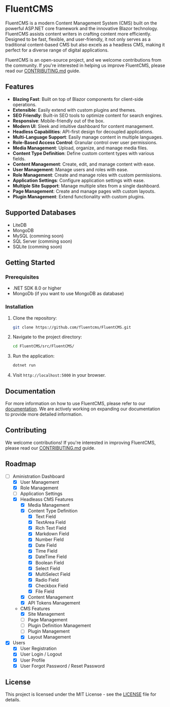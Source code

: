 # FluentCMS

FluentCMS is a modern Content Management System (CMS) built on the powerful ASP.NET core framework and the innovative Blazor technology. FluentCMS assists content writers in crafting content more efficiently. Designed to be fast, flexible, and user-friendly, it not only serves as a traditional content-based CMS but also excels as a headless CMS, making it perfect for a diverse range of digital applications.

FluentCMS is an open-source project, and we welcome contributions from the community. If you're interested in helping us improve FluentCMS, please read our [CONTRIBUTING.md](./CONTRIBUTING.md) guide.

## Features

- **Blazing Fast**: Built on top of Blazor components for client-side operations.
- **Extensible**: Easily extend with custom plugins and themes.
- **SEO Friendly**: Built-in SEO tools to optimize content for search engines.
- **Responsive**: Mobile-friendly out of the box.
- **Modern UI**: Sleek and intuitive dashboard for content management.
- **Headless Capabilities**: API-first design for decoupled applications.
- **Multi-Language Support**: Easily manage content in multiple languages.
- **Role-Based Access Control**: Granular control over user permissions.
- **Media Management**: Upload, organize, and manage media files.
- **Content Type Definition**: Define custom content types with various fields.
- **Content Management**: Create, edit, and manage content with ease.
- **User Management**: Manage users and roles with ease.
- **Role Management**: Create and manage roles with custom permissions.
- **Application Settings**: Configure application settings with ease.
- **Multiple Site Support**: Manage multiple sites from a single dashboard.
- **Page Management**: Create and manage pages with custom layouts.
- **Plugin Management**: Extend functionality with custom plugins.

## Supported Databases

- LiteDB
- MongoDB
- MySQL (comming soon)
- SQL Server (comming soon)
- SQLite (comming soon)

## Getting Started

### Prerequisites

- .NET SDK 8.0 or higher
- MongoDb (if you want to use MongoDB as database)

### Installation

1. Clone the repository:

   ```bash
   git clone https://github.com/fluentcms/FluentCMS.git
   ```

2. Navigate to the project directory:

   ```bash
   cd FluentCMS/src/FluentCMS/
   ```

3. Run the application:

   ```bash
   dotnet run
   ```

4. Visit `http://localhost:5000` in your browser.

## Documentation

For more information on how to use FluentCMS, please refer to our [documentation](./docs/README.md). We are actively working on expanding our documentation to provide more detailed information.


## Contributing

We welcome contributions! If you're interested in improving FluentCMS, please read our [CONTRIBUTING.md](./CONTRIBUTING.md) guide.

## Roadmap

- [ ] Aministration Dashboard
  - [x] User Management
  - [x] Role Management
  - [ ] Application Settings
  - [x] Headleass CMS Features
    - [x] Media Management
    - [x] Content Type Definition
      - [x] Text Field
      - [x] TextArea Field
      - [x] Rich Text Field
      - [x] Markdown Field
      - [x] Number Field
      - [x] Date Field
      - [x] Time Field
      - [x] DateTime Field
      - [x] Boolean Field
      - [x] Select Field
      - [x] MultiSelect Field
      - [x] Radio Field
      - [x] Checkbox Field
      - [x] File Field
    - [x] Content Management
    - [x] API Tokens Management
  - CMS Features
    - [x] Site Management
    - [ ] Page Management
    - [ ] Plugin Definition Management
    - [ ] Plugin Management
    - [x] Layout Management
- [x] Users
  - [x] User Registration
  - [x] User Login / Logout
  - [x] User Profile
  - [x] User Forgot Password / Reset Password

## License

This project is licensed under the MIT License - see the [LICENSE](./LICENSE) file for details.
